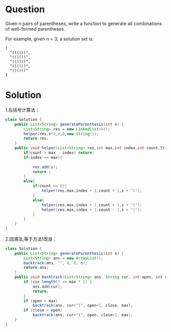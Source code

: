 # Question
Given n pairs of parentheses, write a function to generate all combinations of well-formed parentheses.

For example, given n = 3, a solution set is:

    [
      "((()))",
      "(()())",
      "(())()",
      "()(())",
      "()()()"
    ]

# Solution
1.左括号计算法：
```java
class Solution {
    public List<String> generateParenthesis(int n) {
        List<String> res = new LinkedList<>();
        helper(res,n*2,0,0,new String());
        return res;
    }
    public void helper(List<String> res,int max,int index,int count,String s){
        if(count > max - index) return;
        if(index == max){ 
            
            res.add(s);
            return ;
        }
        else{
            if(count == 0){
                helper(res,max,index + 1,count + 1,s + "(");
            }
            else{
                helper(res,max,index + 1,count + 1,s + "(");
                helper(res,max,index + 1,count - 1,s + ")");
            }
        }      
    }
}
```
2.回溯法,等于方法1改良：
```java
class Solution {
    public List<String> generateParenthesis(int n) {
        List<String> ans = new ArrayList();
        backtrack(ans, "", 0, 0, n);
        return ans;
    }
    public void backtrack(List<String> ans, String cur, int open, int close, int max){
        if (cur.length() == max * 2) {
            ans.add(cur);
            return;
        }
        if (open < max)
            backtrack(ans, cur+"(", open+1, close, max);
        if (close < open)
            backtrack(ans, cur+")", open, close+1, max);
    }
}
```